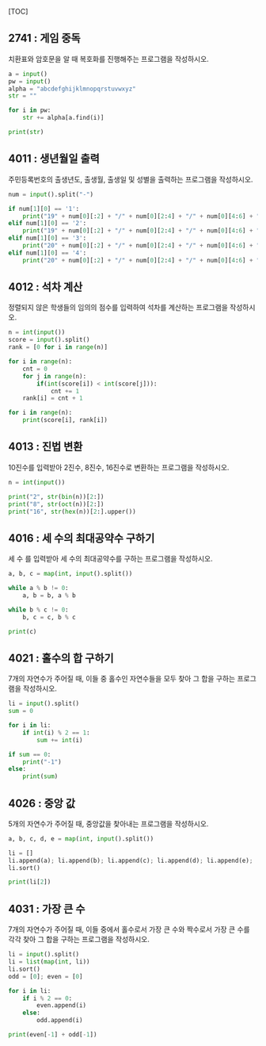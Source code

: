 [TOC]

## 2741 : 게임 중독

치환표와 암호문을 알 때 복호화를 진행해주는 프로그램을 작성하시오.

``` python
a = input()
pw = input()
alpha = "abcdefghijklmnopqrstuvwxyz"
str = ""

for i in pw:
    str += alpha[a.find(i)]

print(str)
```

## 4011 : 생년월일 출력

주민등록번호의 출생년도, 출생월, 출생일 및 성별을 출력하는 프로그램을 작성하시오.

``` python
num = input().split("-")

if num[1][0] == '1':
    print("19" + num[0][:2] + "/" + num[0][2:4] + "/" + num[0][4:6] + " M")
elif num[1][0] == '2':
    print("19" + num[0][:2] + "/" + num[0][2:4] + "/" + num[0][4:6] + " F")
elif num[1][0] == '3':
    print("20" + num[0][:2] + "/" + num[0][2:4] + "/" + num[0][4:6] + " M")
elif num[1][0] == '4':
    print("20" + num[0][:2] + "/" + num[0][2:4] + "/" + num[0][4:6] + " F")
```

## 4012 : 석차 계산

정렬되지 않은 학생들의 임의의 점수를 입력하여 석차를 계산하는 프로그램을 작성하시오.

``` python
n = int(input())
score = input().split()
rank = [0 for i in range(n)]

for i in range(n):
    cnt = 0
    for j in range(n):
        if(int(score[i]) < int(score[j])):
            cnt += 1
    rank[i] = cnt + 1

for i in range(n):
    print(score[i], rank[i])
```

## 4013 : 진법 변환

10진수를 입력받아 2진수, 8진수, 16진수로 변환하는 프로그램을 작성하시오.

``` python
n = int(input())

print("2", str(bin(n))[2:])
print("8", str(oct(n))[2:])
print("16", str(hex(n))[2:].upper())
```

## 4016 : 세 수의 최대공약수 구하기

세 수 를 입력받아 세 수의 최대공약수를 구하는 프로그램을 작성하시오.

``` python
a, b, c = map(int, input().split())

while a % b != 0:
    a, b = b, a % b

while b % c != 0:
    b, c = c, b % c

print(c)
```

## 4021 : 홀수의 합 구하기

7개의 자연수가 주어질 때, 이들 중 홀수인 자연수들을 모두 찾아 그 합을 구하는 프로그램을 작성하시오.

``` python
li = input().split()
sum = 0

for i in li:
    if int(i) % 2 == 1:
        sum += int(i)

if sum == 0:
    print("-1")
else:
    print(sum)
```

## 4026 : 중앙 값

5개의 자연수가 주어질 때, 중앙값을 찾아내는 프로그램을 작성하시오.

``` python
a, b, c, d, e = map(int, input().split())

li = []
li.append(a); li.append(b); li.append(c); li.append(d); li.append(e);
li.sort()

print(li[2])
```

## 4031 : 가장 큰 수

7개의 자연수가 주어질 때, 이들 중에서 홀수로서 가장 큰 수와 짝수로서 가장 큰 수를 각각 찾아 그 합을 구하는 프로그램을 작성하시오.

``` python
li = input().split()
li = list(map(int, li))
li.sort()
odd = [0]; even = [0]

for i in li:
    if i % 2 == 0:
        even.append(i)
    else:
        odd.append(i)

print(even[-1] + odd[-1])
```
